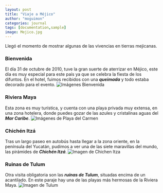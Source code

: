 ```yaml
---
layout: post
title: "Viaje a Méjico"
author: "moguimon"
categories: journal
tags: [documentation,sample]
image: Mejico.jpg
---
```


Llegó el momento de mostrar algunas de las vivencias en tierras mejicanas.

### Bienvenida
El día 31 de octubre de 2010, tuve la gran suerte de aterrizar en Méjico, este día es muy especial para este país ya que se celebra la fiesta de los difuntos. En el hotel, fuimos recibidos con una ___queimada___ y todo estaba decorado para el evento.
![Imágenes Bienvenida]({{site.baseurl}}/assets/img/Bienvenida.jpg)

### Riviera Maya
Esta zona es muy turística, y cuenta con una playa privada muy extensa, en una zona hotelera, donde puedes gozar de las azules y cristalinas aguas del ___Mar Caribe___. 
![Imágenes de Playa del Carmen]({{site.baseurl}}/assets/img/PlayaCarmen.jpg)

### Chichén Itzá
Tras un largo paseo en autobús hasta llegar a la zona oriente, en la península del Yucatán, pudimos a ver una de las siete maravillas del mundo, las pirámides de ___Chichén Itzá___.
![Imagen de Chichen Itza]({{site.baseurl}}/assets/img/ChichenItza.jpg)

### Ruinas de Tulum
Otra visita obligatoria son las ___ruínas de Tulum___, situadas encima de un acantilado. En este paraje hay una de las playas más hermosas de la Riviera Maya.
![Imagen de Tulum]({{site.baseurl}}/assets/img/Tulum.jpg)
